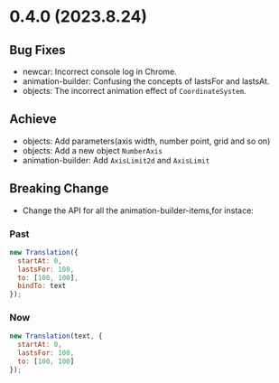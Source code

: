 # 0.4.0 (2023.8.24)

## Bug Fixes

- newcar: Incorrect console log in Chrome.
- animation-builder: Confusing the concepts of lastsFor and lastsAt.
- objects: The incorrect animation effect of `CoordinateSystem`.

## Achieve

- objects: Add parameters(axis width, number point, grid and so on)
- objects: Add a new object `NumberAxis`
- animation-builder: Add `AxisLimit2d` and `AxisLimit`

## Breaking Change

- Change the API for all the animation-builder-items,for instace:

### Past

```javascript
new Translation({
  startAt: 0,
  lastsFor: 100,
  to: [100, 100],
  bindTo: text
});
```

### Now

```javascript
new Translation(text, {
  startAt: 0,
  lastsFor: 100,
  to: [100, 100]
});
```
